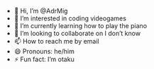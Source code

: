 - 👋 Hi, I’m @AdrMig
- 👀 I’m interested in coding videogames
- 🌱 I’m currently learning how to play the piano
- 💞️ I’m looking to collaborate on I don’t know
- 📫 How to reach me by email
- 😄 Pronouns: he/him
- ⚡ Fun fact: I’m otaku 

<!---
AdrMig/AdrMig is a ✨ special ✨ repository because its `README.md` (this file) appears on your GitHub profile.
You can click the Preview link to take a look at your changes.
--->

